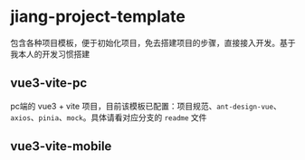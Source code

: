 # jiang-project-template
包含各种项目模板，便于初始化项目，免去搭建项目的步骤，直接接入开发。基于我本人的开发习惯搭建

## vue3-vite-pc
pc端的 vue3 + vite 项目，目前该模板已配置：项目规范、`ant-design-vue`、`axios`、`pinia`、`mock`。具体请看对应分支的 `readme` 文件

## vue3-vite-mobile